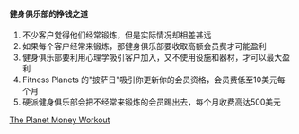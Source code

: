 #### 健身俱乐部的挣钱之道
1. 不少客户觉得他们经常锻炼，但是实际情况却相差甚远
1. 如果每个客户经常来锻炼，那健身俱乐部要收取高额会员费才可能盈利
1. 健身俱乐部要利用心理学吸引客户加入，又不使用设施和器材，才可以最大盈利
1. Fitness Planets 的"披萨日"吸引你更新你的会员资格，会员费低至10美元每个月
1. 硬派健身俱乐部会把不经常来锻炼的会员踢出去，每个月收费高达500美元

[The Planet Money Workout](https://www.npr.org/sections/money/2014/12/17/371463435/episode-590-the-planet-money-workout)

